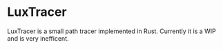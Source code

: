 # LuxTracer
LuxTracer is a small path tracer implemented in Rust. Currently it is a WIP and is very inefficent.
